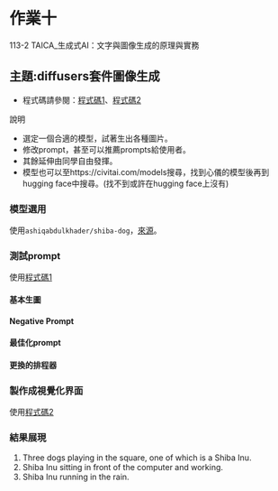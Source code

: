 # 作業十
113-2 TAICA_生成式AI：文字與圖像生成的原理與實務

## 主題:diffusers套件圖像生成
- 程式碼請參閱：[程式碼1](113_2GenAI_HW10.ipynb)、[程式碼2](113_2GenAI_HW10_g.ipynb)

說明
- 選定一個合適的模型，試著生出各種圖片。
- 修改prompt，甚至可以推薦prompts給使用者。
- 其餘延伸由同學自由發揮。
- 模型也可以至https://civitai.com/models搜尋，找到心儀的模型後再到hugging face中搜尋。(找不到或許在hugging face上沒有)

### 模型選用
使用```ashiqabdulkhader/shiba-dog```，[來源](https://huggingface.co/ashiqabdulkhader/shiba-dog)。
### 測試prompt
使用[程式碼1](113_2GenAI_HW10.ipynb)
#### 基本生圖

#### Negative Prompt

#### 最佳化prompt

#### 更換的排程器

### 製作成視覺化界面
使用[程式碼2](113_2GenAI_HW10_g.ipynb)

### 結果展現
1. Three dogs playing in the square, one of which is a Shiba Inu.
2. Shiba Inu sitting in front of the computer and working.
3. Shiba Inu running in the rain.
